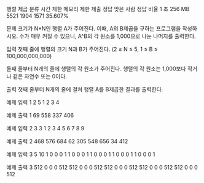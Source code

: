 
행렬 제곱 분류
시간 제한	메모리 제한	제출	정답	맞은 사람	정답 비율
1 초	256 MB	5521	1904	1571	35.607%

문제
크기가 N*N인 행렬 A가 주어진다. 이때, A의 B제곱을 구하는 프로그램을 작성하시오. 수가 매우 커질 수 있으니, A^B의 각 원소를 1,000으로 나눈 나머지를 출력한다.

입력
첫째 줄에 행렬의 크기 N과 B가 주어진다. (2 ≤ N ≤  5, 1 ≤ B ≤ 100,000,000,000)

둘째 줄부터 N개의 줄에 행렬의 각 원소가 주어진다. 행렬의 각 원소는 1,000보다 작거나 같은 자연수 또는 0이다.

출력
첫째 줄부터 N개의 줄에 걸쳐 행렬 A를 B제곱한 결과를 출력한다.

예제 입력 1 
2 5
1 2
3 4

예제 출력 1 
69 558
337 406

예제 입력 2 
3 3
1 2 3
4 5 6
7 8 9

예제 출력 2 
468 576 684
62 305 548
656 34 412

예제 입력 3 
5 10
1 0 0 0 1
1 0 0 0 1
1 0 0 0 1
1 0 0 0 1
1 0 0 0 1

예제 출력 3 
512 0 0 0 512
512 0 0 0 512
512 0 0 0 512
512 0 0 0 512
512 0 0 0 512